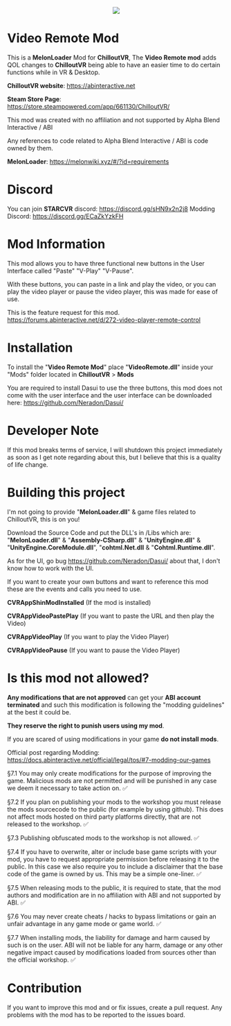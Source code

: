 <p align="center">
  <img src="https://i.imgur.com/ZtXzchy.png" />
</p>

# Video Remote Mod

This is a **MelonLoader** Mod for **ChilloutVR**, 
The **Video Remote mod** adds QOL changes to **ChilloutVR** being able to have an easier time to do certain functions while in VR & Desktop.

**ChilloutVR website**: https://abinteractive.net

**Steam Store Page**: https://store.steampowered.com/app/661130/ChilloutVR/

This mod was created with no affiliation and not supported by Alpha Blend Interactive / ABI

Any references to code related to Alpha Blend Interactive / ABI is code owned by them.

**MelonLoader**: https://melonwiki.xyz/#/?id=requirements




# Discord
You can join **STARCVR** discord: https://discord.gg/sHN9x2n2j8
Modding Discord: https://discord.gg/ECaZkYzkFH

# Mod Information

This mod allows you to have three functional new buttons in the User Interface called "Paste" "V-Play" "V-Pause".

With these buttons, you can paste in a link and play the video, or you can play the video player or pause the video player, this was made for ease of use.

This is the feature request for this mod. https://forums.abinteractive.net/d/272-video-player-remote-control
# Installation

To install the "**Video Remote Mod**" place "**VideoRemote.dll**" inside your "Mods" folder located in **ChilloutVR** > **Mods**

You are required to install Dasui to use the three buttons, this mod does not come with the user interface and the user interface can be downloaded here: https://github.com/Neradon/Dasui/

# Developer Note

If this mod breaks terms of service, I will shutdown this project immediately as soon as I get note regarding about this, but I believe that this is a quality of life change.

# Building this project

I'm not going to provide "**MelonLoader.dll**" & game files related to ChilloutVR, this is on you!

Download the Source Code and put the DLL's in /Libs which are: "**MelonLoader.dll**" & "**Assembly-CSharp.dll**" & "**UnityEngine.dll**" & "**UnityEngine.CoreModule.dll**", "**cohtml.Net.dll** & "**Cohtml.Runtime.dll**".

As for the UI, go bug https://github.com/Neradon/Dasui/ about that, I don't know how to work with the UI.

If you want to create your own buttons and want to reference this mod these are the events and calls you need to use.

**CVRAppShinModInstalled** (If the mod is installed)

**CVRAppVideoPastePlay** (If you want to paste the URL and then play the Video)

**CVRAppVideoPlay** (If you want to play the Video Player)

**CVRAppVideoPause** (If you want to pause the Video Player)


# Is this mod not allowed?

**Any modifications that are not approved** can get your **ABI account terminated** and such this modification is following the "modding guidelines" at the best it could be.

**They reserve the right to punish users using my mod**.

If you are scared of using modifications in your game **do not install mods**.

Official post regarding Modding: https://docs.abinteractive.net/official/legal/tos/#7-modding-our-games

§7.1 You may only create modifications for the purpose of improving the game. Malicious mods are not permitted and will be punished in any case we deem it necessary to take action on. ✅

§7.2 If you plan on publishing your mods to the workshop you must release the mods sourcecode to the public (for example by using github). This does not affect mods hosted on third party platforms directly, that are not released to the workshop. ✅

§7.3 Publishing obfuscated mods to the workshop is not allowed. ✅

§7.4 If you have to overwrite, alter or include base game scripts with your mod, you have to request appropriate permission before releasing it to the public. In this case we also require you to include a disclaimer that the base code of the game is owned by us. This may be a simple one-liner. ✅

§7.5 When releasing mods to the public, it is required to state, that the mod authors and modification are in no affiliation with ABI and not supported by ABI. ✅

§7.6 You may never create cheats / hacks to bypass limitations or gain an unfair advantage in any game mode or game world. ✅

§7.7 When installing mods, the liability for damage and harm caused by such is on the user. ABI will not be liable for any harm, damage or any other negative impact caused by modifications loaded from sources other than the official workshop. ✅

# Contribution
If you want to improve this mod and or fix issues, create a pull request.
Any problems with the mod has to be reported to the issues board.
